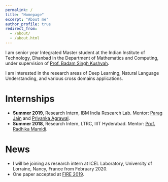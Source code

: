 ```yaml
---
permalink: /
title: "Homepage"
excerpt: "About me"
author_profile: true
redirect_from: 
  - /about/
  - /about.html
---
```


I am senior year Integrated Master student at the Indian Institute of Technology, Dhanbad in the Department of Mathematics and Computing, under supervision of [Prof. Badam Singh Kushvah](https://www.iitism.ac.in/~bskush/).

I am interested in the research areas of Deep Learning, Natural Language Understanding, and various cross domains applications.

Internships
======
* __Summer 2019__, Research Intern, IBM India Research Lab. Mentor: [Parag Jain](http://parajain.github.io) and [Priyanka Agrawal](https://sites.google.com/site/priyankaagr17/).
* __Summer 2018__, Research Intern, LTRC, IIIT Hyderabad. Mentor: [Prof. Radhika Mamidi](https://sites.google.com/site/radhika41/home?authuser=0).


News
======
* I will be joining as research intern at ICEL Laboratory, University of Lorraine, Nancy, France from February 2020.
* One paper accepted at [FIRE 2019](http://fire.irsi.res.in/fire/2019/home).


